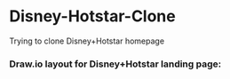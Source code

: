 # Disney-Hotstar-Clone
Trying to clone Disney+Hotstar homepage

### Draw.io layout for Disney+Hotstar landing page:

